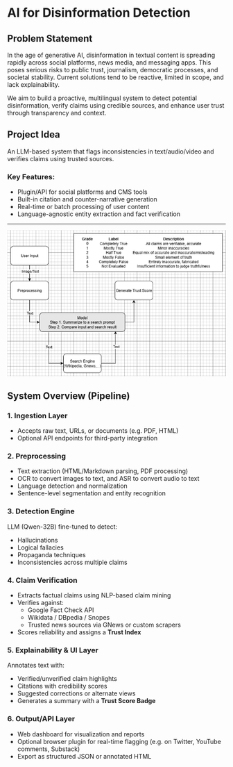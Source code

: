 # AI for Disinformation Detection

## Problem Statement

In the age of generative AI, disinformation in textual content is spreading rapidly across social platforms, news media, and messaging apps. This poses serious risks to public trust, journalism, democratic processes, and societal stability. Current solutions tend to be reactive, limited in scope, and lack explainability.

We aim to build a proactive, multilingual system to detect potential disinformation, verify claims using credible sources, and enhance user trust through transparency and context.

## Project Idea

An LLM-based system that flags inconsistencies in text/audio/video and verifies claims using trusted sources.

### Key Features:
- Plugin/API for social platforms and CMS tools  
- Built-in citation and counter-narrative generation  
- Real-time or batch processing of user content  
- Language-agnostic entity extraction and fact verification  

---

![Workflow Diagram](assets/workflow_diagram.png)

## System Overview (Pipeline)

### 1. Ingestion Layer
- Accepts raw text, URLs, or documents (e.g. PDF, HTML)  
- Optional API endpoints for third-party integration  

### 2. Preprocessing
- Text extraction (HTML/Markdown parsing, PDF processing)  
- OCR to convert images to text, and ASR to convert audio to text  
- Language detection and normalization  
- Sentence-level segmentation and entity recognition  

### 3. Detection Engine
LLM (Qwen-32B) fine-tuned to detect:
- Hallucinations  
- Logical fallacies  
- Propaganda techniques  
- Inconsistencies across multiple claims  

### 4. Claim Verification
- Extracts factual claims using NLP-based claim mining  
- Verifies against:
  - Google Fact Check API  
  - Wikidata / DBpedia / Snopes  
  - Trusted news sources via GNews or custom scrapers  
- Scores reliability and assigns a **Trust Index**  

### 5. Explainability & UI Layer
Annotates text with:
- Verified/unverified claim highlights  
- Citations with credibility scores  
- Suggested corrections or alternate views  
- Generates a summary with a **Trust Score Badge**  

### 6. Output/API Layer
- Web dashboard for visualization and reports  
- Optional browser plugin for real-time flagging (e.g. on Twitter, YouTube comments, Substack)  
- Export as structured JSON or annotated HTML  
